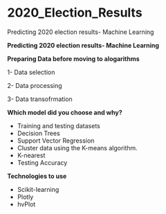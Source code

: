 # 2020_Election_Results
Predicting 2020 election results- Machine Learning

**Predicting 2020 election results- Machine Learning**

**Preparing Data before moving to alogarithms**

  1- Data selection
  
  2- Data processing
  
  3- Data transofrmation

**Which model did you choose and why?**

- Training and testing datasets
- Decision Trees
- Support Vector Regression
- Cluster data using the K-means algorithm.
- K-nearest
- Testing Accuracy

**Technologies to use**

- Scikit-learning
- Plotly
- hvPlot
